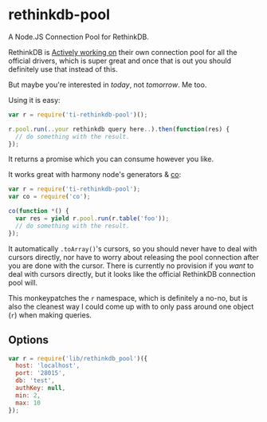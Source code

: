 rethinkdb-pool
==============

A Node.JS Connection Pool for RethinkDB.

RethinkDB is [Actively working on](https://github.com/rethinkdb/rethinkdb/issues/281) their own connection pool for all the official drivers, which is super great and once that is out you should definitely use that instead of this.

But maybe you're interested in _today_, not _tomorrow_. Me too.

Using it is easy:

```js
var r = require('ti-rethinkdb-pool')();

r.pool.run(..your rethinkdb query here..).then(function(res) {
  // do something with the result.
});
```

It returns a promise which you can consume however you like.

It works great with harmony node's generators & [co](https://github.com/visionmedia/co):

```js
var r = require('ti-rethinkdb-pool');
var co = require('co');

co(function *() {
  var res = yield r.pool.run(r.table('foo'));
  // do something with the result.
});
```

It automatically `.toArray()`'s cursors, so you should never have to deal with cursors directly, nor have to worry about releasing the pool connection after you are done with the cursor. There is currently no provision if you _want_ to deal with cursors directly, but it looks like the official RethinkDB connection pool will.

This monkeypatches the `r` namespace, which is definitely a no-no, but is also the cleanest way I could come up with to only pass around one object (`r`) when making queries.

Options
-------

```js
var r = require('lib/rethinkdb_pool')({
  host: 'localhost',
  port: '28015',
  db: 'test',
  authKey: null,
  min: 2,
  max: 10
});
```

